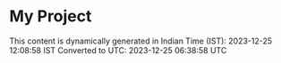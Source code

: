 # My Project

This content is dynamically generated in Indian Time (IST): 2023-12-25 12:08:58 IST
Converted to UTC: 2023-12-25 06:38:58 UTC
